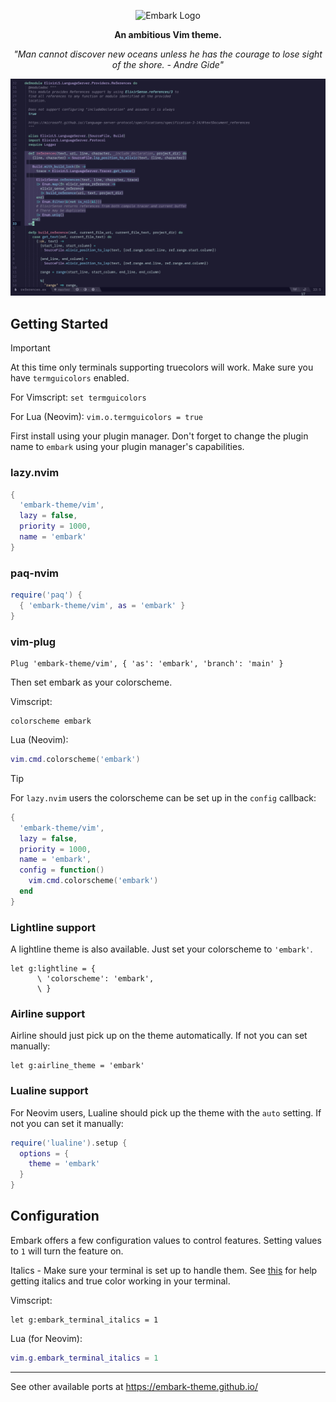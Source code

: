 <p align="center"><img src="Embark.svg" alt="Embark Logo"/></p>

<p align="center"><strong>An ambitious Vim theme.</strong></p>

<p align="center"><em>"Man cannot discover new oceans unless he has the courage to lose sight of the shore. - Andre Gide"</em></p>

![embark screenshot](./embark-screenshot.png)

## Getting Started

> [!IMPORTANT]
> At this time only terminals supporting truecolors will work.
> Make sure you have `termguicolors` enabled.
>
> For Vimscript: `set termguicolors`
>
> For Lua (Neovim): `vim.o.termguicolors = true`

First install using your plugin manager.
Don't forget to change the plugin name to `embark` using your plugin manager's capabilities.

### lazy.nvim

```lua
{
  'embark-theme/vim',
  lazy = false,
  priority = 1000,
  name = 'embark'
}
```

### paq-nvim

```lua
require('paq') {
  { 'embark-theme/vim', as = 'embark' }
}
```

### vim-plug

```vim
Plug 'embark-theme/vim', { 'as': 'embark', 'branch': 'main' }
```

Then set embark as your colorscheme.

Vimscript:

```vim
colorscheme embark
```

Lua (Neovim):

```lua
vim.cmd.colorscheme('embark')
```

> [!TIP]
> For `lazy.nvim` users the colorscheme can be set up in the `config` callback:
>
> ```lua
> {
>   'embark-theme/vim',
>   lazy = false,
>   priority = 1000,
>   name = 'embark',
>   config = function()
>     vim.cmd.colorscheme('embark')
>   end
> }
> ```

### Lightline support

A lightline theme is also available. Just set your colorscheme to `'embark'`.

```vim
let g:lightline = {
      \ 'colorscheme': 'embark',
      \ }
```

### Airline support

Airline should just pick up on the theme automatically. If not you can set manually:

```vim
let g:airline_theme = 'embark'
```

### Lualine support

For Neovim users, Lualine should pick up the theme with the `auto` setting. If not you can set it manually:

```lua
require('lualine').setup {
  options = {
    theme = 'embark'
  }
}
```

## Configuration

Embark offers a few configuration values to control features. Setting values to `1` will turn the feature on.

Italics - Make sure your terminal is set up to handle them. See [this](https://medium.com/@dubistkomisch/how-to-actually-get-italics-and-true-colour-to-work-in-iterm-tmux-vim-9ebe55ebc2be) for help getting italics and true color working in your terminal.

Vimscript:

```vim
let g:embark_terminal_italics = 1
```

Lua (for Neovim):

```lua
vim.g.embark_terminal_italics = 1
```

---

See other available ports at https://embark-theme.github.io/

